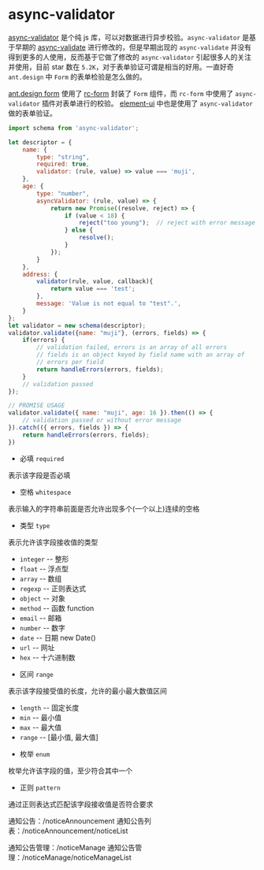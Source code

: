# async-validator

[async-validator](https://github.com/yiminghe/async-validator) 是个纯 js 库，可以对数据进行异步校验。`async-validator` 是基于早期的 [async-validate](https://github.com/tmpfs/async-validate) 进行修改的，但是早期出现的 `async-validate` 并没有得到更多的人使用，反而基于它做了修改的 `async-validator` 引起很多人的关注并使用，目前 star 数在 `5.2K`，对于表单验证可谓是相当的好用。一直好奇 `ant.design` 中 `Form` 的表单检验是怎么做的。

[ant.design form](https://github.com/ant-design/ant-design/tree/master/components/form) 使用了 [rc-form](https://github.com/react-component/form) 封装了 `Form` 组件，而 `rc-form` 中使用了 `async-validator` 插件对表单进行的校验。
[element-ui](https://github.com/ElemeFE/element/blob/dev/packages/form/src/form-item.vue) 中也是使用了 `async-validator` 做的表单验证。

```js
import schema from 'async-validator';

let descriptor = {
    name: {
        type: "string",
        required: true,
        validator: (rule, value) => value === 'muji',
    },
    age: {
        type: "number",
        asyncValidator: (rule, value) => {
            return new Promise((resolve, reject) => {
                if (value < 18) {
                    reject("too young");  // reject with error message
                } else {
                    resolve();
                }
            });
        }
    },
    address: {
        validator(rule, value, callback){
            return value === 'test';
        },
        message: 'Value is not equal to "test".',
    }
};
let validator = new schema(descriptor);
validator.validate({name: "muji"}, (errors, fields) => {
    if(errors) {
        // validation failed, errors is an array of all errors
        // fields is an object keyed by field name with an array of
        // errors per field
        return handleErrors(errors, fields);
    }
    // validation passed
});

// PROMISE USAGE
validator.validate({ name: "muji", age: 16 }).then(() => {
    // validation passed or without error message
}).catch(({ errors, fields }) => {
    return handleErrors(errors, fields);
})
```

* 必填 `required`

表示该字段是否必填

* 空格 `whitespace`

表示输入的字符串前面是否允许出现多个(一个以上)连续的空格

* 类型 `type`

表示允许该字段接收值的类型

- `integer` -- 整形
- `float` -- 浮点型
- `array` -- 数组
- `regexp` -- 正则表达式
- `object` -- 对象
- `method` -- 函数 function
- `email` -- 邮箱
- `number` -- 数字
- `date` -- 日期 new Date()
- `url` -- 网址
- `hex` -- 十六进制数

* 区间 `range`

表示该字段接受值的长度，允许的最小最大数值区间

- `length` -- 固定长度
- `min` -- 最小值
- `max` -- 最大值
- `range` -- [最小值, 最大值]

* 枚举 `enum`

枚举允许该字段的值，至少符合其中一个

* 正则 `pattern`

通过正则表达式匹配该字段接收值是否符合要求

通知公告：/noticeAnnouncement
通知公告列表：/noticeAnnouncement/noticeList

通知公告管理：/noticeManage
通知公告管理：/noticeManage/noticeManageList
